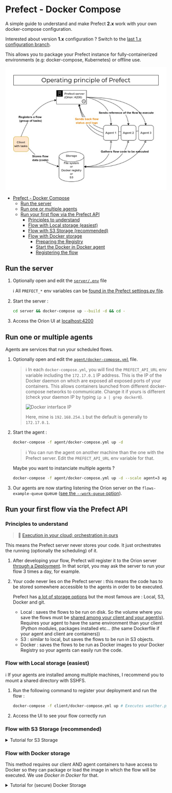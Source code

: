 # Prefect - Docker Compose

A simple guide to understand and make Prefect **2.x** work with your own docker-compose configuration.

Interested about version **1.x** configuration ? Switch to the [last 1.x configuration branch](https://github.com/flavienbwk/prefect-docker-compose/tree/e758a498d5819550a9b926b0bf9bb4e9c85574d1).

This allows you to package your Prefect instance for fully-containerized environments (e.g: docker-compose, Kubernetes) or offline use.

![Operating principle of Prefect](./prefect_schema_principle.jpg)

- [Prefect - Docker Compose](#prefect---docker-compose)
  - [Run the server](#run-the-server)
  - [Run one or multiple agents](#run-one-or-multiple-agents)
  - [Run your first flow via the Prefect API](#run-your-first-flow-via-the-prefect-api)
    - [Principles to understand](#principles-to-understand)
    - [Flow with Local storage (easiest)](#flow-with-local-storage-easiest)
    - [Flow with S3 Storage (recommended)](#flow-with-s3-storage-recommended)
    - [Flow with Docker storage](#flow-with-docker-storage)
      - [Preparing the Registry](#preparing-the-registry)
      - [Start the Docker in Docker agent](#start-the-docker-in-docker-agent)
      - [Registering the flow](#registering-the-flow)

## Run the server

1. Optionally open and edit the [`server/.env`](./server/.env) file

    :information_source: All `PREFECT_*` env variables can be [found in the Prefect settings.py file](https://github.com/PrefectHQ/prefect/blob/main/src/prefect/settings.py#L238).

2. Start the server :

    ```bash
    cd server && docker-compose up --build -d && cd -
    ```

3. Access the Orion UI at [localhost:4200](http://localhost:4200)

## Run one or multiple agents

Agents are services that run your scheduled flows.

1. Optionally open and edit the [`agent/docker-compose.yml`](./agent/docker-compose.yml) file.

    > :information_source: In each `docker-compose.yml`, you will find the `PREFECT_API_URL` env variable including the `172.17.0.1` IP address. This is the IP of the Docker daemon on which are exposed all exposed ports of your containers. This allows containers launched from different docker-compose networks to communicate. Change it if yours is different (check your daemon IP by typing `ip a | grep docker0`).
    >
    > ![Docker interface IP](./docker_interface.png)
    >
    > Here, mine is `192.168.254.1` but the default is generally to `172.17.0.1`.

2. Start the agent :

    ```bash
    docker-compose -f agent/docker-compose.yml up -d
    ```

    > :information_source: You can run the agent on another machine than the one with the Prefect server. Edit the `PREFECT_API_URL` env variable for that.

    Maybe you want to instanciate multiple agents ?

    ```bash
    docker-compose -f agent/docker-compose.yml up -d --scale agent=3 agent
    ```

3. Our agents are now starting listening the Orion server on the `flows-example-queue` queue ([see the `--work-queue` option](./agent/docker-compose.yml#L7)).

## Run your first flow via the Prefect API

### Principles to understand

> :speech_balloon: [Execution in your cloud; orchestration in ours](https://medium.com/the-prefect-blog/the-prefect-hybrid-model-1b70c7fd296)

This means the Prefect server never stores your code. It just orchestrates the running (optionally the scheduling) of it.

1. After developing your flow, Prefect will register it to the Orion server [through a Deployment](./client/weather.py#L53). In that script, you may ask the server to run your flow 3 times a day, for example.
2. Your code never lies on the Prefect server : this means the code has to be stored somewhere accessible to the agents in order to be executed.

    Prefect has [a lot of storage options](https://docs.prefect.io/tutorials/storage) but the most famous are : Local, S3, Docker and git.
    - Local : saves the flows to be run on disk. So the volume where you save the flows must be [shared among your client and your agent(s)](./client/docker-compose.yml#L9). Requires your agent to have the same environment than your client (Python modules, packages installed etc... (the same Dockerfile if your agent and client are containers))
    - S3 : similar to local, but saves the flows to be run in S3 objects.
    - Docker : saves the flows to be run as Docker images to your Docker Registry so your agents can easily run the code.

### Flow with Local storage (easiest)

:information_source: If your agents are installed among multiple machines, I recommend you to mount a shared directory with SSHFS.

1. Run the following command to register your deployment and run the flow :

    ```bash
    docker-compose -f client/docker-compose.yml up # Executes weather.py
    ```

2. Access the UI to see your flow correctly run

### Flow with S3 Storage (recommended)

<details>
<summary>Tutorial for S3 Storage</summary>
<br/>

We will use [MinIO](https://www.github.com/minio/minio) as our S3 server.

1. Optionally open and edit the [`client_s3/.env`](./client_s3/.env) file and start MinIO

    ```bash
    docker-compose -f client_s3/docker-compose.yml up -d minio # Starts MinIO
    ```

2. Register the flow :

    ```bash
    docker-compose -f client_s3/docker-compose.yml up weather # Executes weather.py
    ```

Now your flow is registered. You can access the UI to run it.

</details>

### Flow with Docker storage

This method requires our client AND agent containers to have access to Docker so they can package or load the image in which the flow will be executed. We use _Docker in Docker_ for that.

<details>
<summary>Tutorial for (secure) Docker Storage</summary>

#### Preparing the Registry

A Docker Registry is needed in order to save images that are going to be used by our agents.

1. Generate the authentication credentials for our registry

    ```bash
    sudo apt install apache2-utils # required to generate basic_auth credentials
    cd client_docker/registry/auth && htpasswd -B -c .htpasswd myusername && cd -
    ```

    > To add more users, re-run the previous command **without** the -c option

2. Start the registry

    ```bash
    docker-compose -f client_docker/docker-compose.yml up -d registry
    ```

3. Login to the registry

    You need to allow your Docker daemon to push to this registry. Insert this in your `/etc/docker/daemon.json` (create if needed) :

    ```json
    {
      "insecure-registries": ["172.17.0.1:5000"]
    }
    ```

4. Start the registry

    ```bash
    docker login http://172.17.0.1:5000 # with myusername and the password you typed
    ```

    You should see : _Login Succeeded_

#### Start the Docker in Docker agent

Optionally edit registry credentials in [`./agent_docker/docker-compose.yml`](./agent_docker/docker-compose.yml) and run :

```bash
docker-compose -f agent_docker/docker-compose.yml up --build -d
```

#### Registering the flow

We're going to push our Docker image with Python dependencies and register our flow.

1. Build, tag and push the image

    ```bash
    docker build . -f ./client_docker/execution.Dockerfile -t 172.17.0.1:5000/weather/base_image:latest
    ```

    > You **must** prefix your image with the registry URI `172.17.0.1:5000` to push it

    ```bash
    docker push 172.17.0.1:5000/weather/base_image:latest
    ```

2. Register the flow

    Optionally edit registry credentials in `./client_docker/docker-compose.yml` and run :

    ```bash
    docker-compose -f ./client_docker/docker-compose.yml up --build weather
    ```

Now your flow is registered. You can access the UI to run it.

</details>
